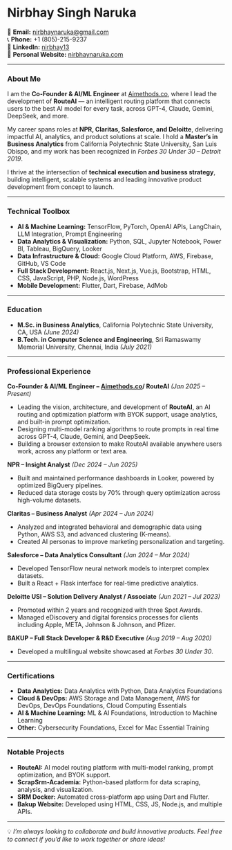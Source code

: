 # Nirbhay Singh Naruka  

📧 **Email:** nirbhaynaruka@gmail.com  
📞 **Phone:** +1 (805)-215-9237  
🔗 **LinkedIn:** [nirbhay13](https://linkedin.com/in/nirbhay13)  
🔗 **Personal Website:** [nirbhaynaruka.com](https://nirbhaynaruka.com)  

---

### About Me  
I am the **Co-Founder & AI/ML Engineer** at [Aimethods.co](https://aimethods.co), where I lead the development of **RouteAI** — an intelligent routing platform that connects users to the best AI model for every task, across GPT-4, Claude, Gemini, DeepSeek, and more.  

My career spans roles at **NPR, Claritas, Salesforce, and Deloitte**, delivering impactful AI, analytics, and product solutions at scale. I hold a **Master’s in Business Analytics** from California Polytechnic State University, San Luis Obispo, and my work has been recognized in *Forbes 30 Under 30 – Detroit 2019*.  

I thrive at the intersection of **technical execution and business strategy**, building intelligent, scalable systems and leading innovative product development from concept to launch.  

---

### Technical Toolbox  
- **AI & Machine Learning:** TensorFlow, PyTorch, OpenAI APIs, LangChain, LLM Integration, Prompt Engineering  
- **Data Analytics & Visualization:** Python, SQL, Jupyter Notebook, Power BI, Tableau, BigQuery, Looker  
- **Data Infrastructure & Cloud:** Google Cloud Platform, AWS, Firebase, GitHub, VS Code  
- **Full Stack Development:** React.js, Next.js, Vue.js, Bootstrap, HTML, CSS, JavaScript, PHP, Node.js, WordPress  
- **Mobile Development:** Flutter, Dart, Firebase, AdMob  

---

### Education  
- **M.Sc. in Business Analytics**, California Polytechnic State University, CA, USA *(June 2024)*  
- **B.Tech. in Computer Science and Engineering**, Sri Ramaswamy Memorial University, Chennai, India *(July 2021)*  

---

### Professional Experience  

**Co-Founder & AI/ML Engineer – [Aimethods.co](https://aimethods.co)/ RouteAI** *(Jan 2025 – Present)*  
- Leading the vision, architecture, and development of **RouteAI**, an AI routing and optimization platform with BYOK support, usage analytics, and built-in prompt optimization.  
- Designing multi-model ranking algorithms to route prompts in real time across GPT-4, Claude, Gemini, and DeepSeek.  
- Building a browser extension to make RouteAI available anywhere users work, across any platform or text area.  

**NPR – Insight Analyst** *(Dec 2024 – Jun 2025)*  
- Built and maintained performance dashboards in Looker, powered by optimized BigQuery pipelines.  
- Reduced data storage costs by 70% through query optimization across high-volume datasets.  

**Claritas – Business Analyst** *(Apr 2024 – Jun 2024)*  
- Analyzed and integrated behavioral and demographic data using Python, AWS S3, and advanced clustering (K-means).  
- Created AI personas to improve marketing personalization and targeting.  

**Salesforce – Data Analytics Consultant** *(Jan 2024 – Mar 2024)*  
- Developed TensorFlow neural network models to interpret complex datasets.  
- Built a React + Flask interface for real-time predictive analytics.  

**Deloitte USI – Solution Delivery Analyst / Associate** *(Jun 2021 – Jul 2023)*  
- Promoted within 2 years and recognized with three Spot Awards.  
- Managed eDiscovery and digital forensics processes for clients including Apple, META, Johnson & Johnson, and Pfizer.  

**BAKUP – Full Stack Developer & R&D Executive** *(Aug 2019 – Aug 2020)*  
- Developed a multilingual website showcased at *Forbes 30 Under 30*.  

---

### Certifications  
- **Data Analytics:** Data Analytics with Python, Data Analytics Foundations  
- **Cloud & DevOps:** AWS Storage and Data Management, AWS for DevOps, DevOps Foundations, Cloud Computing Essentials  
- **AI & Machine Learning:** ML & AI Foundations, Introduction to Machine Learning  
- **Other:** Cybersecurity Foundations, Excel for Mac Essential Training  

---

### Notable Projects  
- **RouteAI:** AI model routing platform with multi-model ranking, prompt optimization, and BYOK support.  
- **ScrapSrm-Academia:** Python-based platform for data scraping, analysis, and visualization.  
- **SRM Docker:** Automated cross-platform app using Dart and Flutter.  
- **Bakup Website:** Developed using HTML, CSS, JS, Node.js, and multiple APIs.  

---

💡 *I’m always looking to collaborate and build innovative products. Feel free to connect if you’d like to work together or share ideas!*  
